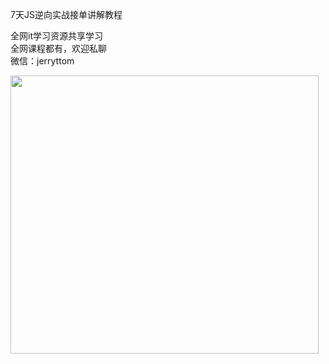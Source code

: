 7天JS逆向实战接单讲解教程

全网it学习资源共享学习<br>全网课程都有，欢迎私聊<br>微信：jerryttom<br>

<a href="https://www.52fun.com/wp-content/uploads/2021/04/1617786011-1766151b3e46899.png" data-fancybox="images"><img decoding="async" class="alignnone  wp-image-40091" src="https://www.52fun.com/wp-content/uploads/2021/04/1617786011-1766151b3e46899.png" sizes="(max-width: 493px) 100vw, 493px" srcset="https://www.52fun.com/wp-content/uploads/2021/04/1617786011-1766151b3e46899.png 409w, https://www.52fun.com/wp-content/uploads/2021/04/1617786011-1766151b3e46899-300x271.png 300w" alt="" width="493" height="445"></a>